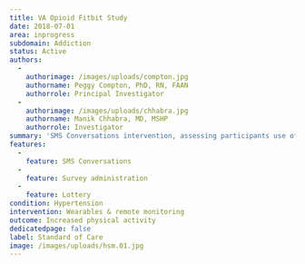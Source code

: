 ```yaml
---
title: VA Opioid Fitbit Study
date: 2018-07-01
area: inprogress
subdomain: Addiction
status: Active
authors:
  - 
    authorimage: /images/uploads/compton.jpg
    authorname: Peggy Compton, PhD, RN, FAAN
    authorrole: Principal Investigator
  - 
    authorimage: /images/uploads/chhabra.jpg
    authorname: Manik Chhabra, MD, MSHP
    authorrole: Investigator
summary: 'SMS Conversations intervention, assessing participants use of medication, pain and other symptoms via survey. 3 arms have been designed - control, intervention and intervention plus incentive. Deployed at the VA for opioid patients.'
features:
  - 
    feature: SMS Conversations
  - 
    feature: Survey administration
  - 
    feature: Lottery
condition: Hypertension
intervention: Wearables & remote monitoring
outcome: Increased physical activity
dedicatedpage: false
label: Standard of Care 
image: /images/uploads/hsm.01.jpg
---
```

